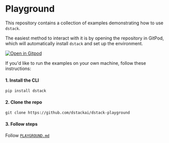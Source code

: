 # Playground

This repository contains a collection of examples demonstrating how to use `dstack`.

The easiest method to interact with it is by opening the repository in GitPod, which will automatically install `dstack`
and set up the environment.

[![Open in Gitpod](https://gitpod.io/button/open-in-gitpod.svg)](https://gitpod.io/#github.com/dstackai/dstack-playground)

If you'd like to run the examples on your own machine, follow these instructions:

#### 1. Install the CLI

<div class="termy">

```shell
pip install dstack
```

</div>

#### 2. Clone the repo

<div class="termy">

```shell
git clone https://github.com/dstackai/dstack-playground
```

</div>

#### 3. Follow steps

Follow [`PLAYGROUND.md`](PLAYGROUND.md)